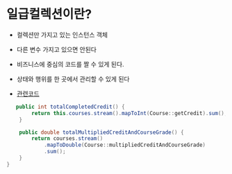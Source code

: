 # 일급컬렉션이란?

- 컬렉션만 가지고 있는 인스턴스 객체

- 다른 변수 가지고 있으면 안된다

- 비즈니스에 중심의 코드를 짤 수 있게 된다.

- 상태와 행위를 한 곳에서 관리할 수 있게 된다

- [관련코드](https://github.com/summerr0-0/java/blob/main/tdd/src/main/java/org/example/creditcalculator/v2/Courses.java)

```java
   public int totalCompletedCredit() {
        return this.courses.stream().mapToInt(Course::getCredit).sum();
    }

    public double totalMultipliedCreditAndCourseGrade() {
        return courses.stream()
            .mapToDouble(Course::multipliedCreditAndCourseGrade)
            .sum();
    }
}
```

